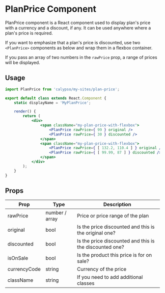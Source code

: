 # PlanPrice Component

PlanPrice component is a React component used to display plan's price with a currency and a discount, if any.
It can be used anywhere where a plan's price is required.

If you want to emphasize that a plan's price is discounted, use two `<PlanPrice>` components as below and wrap them in a
flexbox container.

If you pass an array of two numbers in the `rawPrice` prop, a range of prices will be displayed.

## Usage

```jsx
import PlanPrice from 'calypso/my-sites/plan-price';

export default class extends React.Component {
	static displayName = 'MyPlanPrice';

	render() {
		return (
			<div>
				<span className="my-plan-price-with-flexbox">
					<PlanPrice rawPrice={ 99 } original />
					<PlanPrice rawPrice={ 30 } discounted />
				</span>
				<span className="my-plan-price-with-flexbox">
					<PlanPrice rawPrice={ [ 132.2, 110.4 ] } original />
					<PlanPrice rawPrice={ [ 99.99, 87 ] } discounted />
				</span>
			</div>
		);
	}
}
```

## Props

| Prop         | Type           | Description                                             |
| ------------ | -------------- | ------------------------------------------------------- |
| rawPrice     | number / array | Price or price range of the plan                        |
| original     | bool           | Is the price discounted and this is the original one?   |
| discounted   | bool           | Is the price discounted and this is the discounted one? |
| isOnSale     | bool           | Is the product this price is for on sale?               |
| currencyCode | string         | Currency of the price                                   |
| className    | string         | If you need to add additional classes                   |
